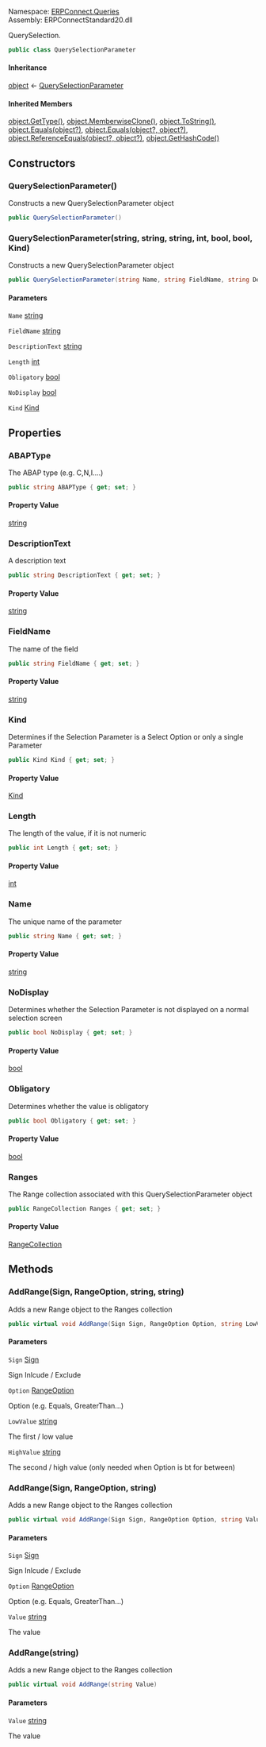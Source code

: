 Namespace: [ERPConnect.Queries](../)\
Assembly: ERPConnectStandard20.dll

QuerySelection.

```csharp
public class QuerySelectionParameter

```

#### Inheritance

[object](https://learn.microsoft.com/dotnet/api/system.object) ← [QuerySelectionParameter](./)

#### Inherited Members

[object.GetType()](https://learn.microsoft.com/dotnet/api/system.object.gettype), [object.MemberwiseClone()](https://learn.microsoft.com/dotnet/api/system.object.memberwiseclone), [object.ToString()](https://learn.microsoft.com/dotnet/api/system.object.tostring), [object.Equals(object?)](<https://learn.microsoft.com/dotnet/api/system.object.equals#system-object-equals(system-object)>), [object.Equals(object?, object?)](<https://learn.microsoft.com/dotnet/api/system.object.equals#system-object-equals(system-object-system-object)>), [object.ReferenceEquals(object?, object?)](https://learn.microsoft.com/dotnet/api/system.object.referenceequals), [object.GetHashCode()](https://learn.microsoft.com/dotnet/api/system.object.gethashcode)

## Constructors

### QuerySelectionParameter()

Constructs a new QuerySelectionParameter object

```csharp
public QuerySelectionParameter()

```

### QuerySelectionParameter(string, string, string, int, bool, bool, Kind)

Constructs a new QuerySelectionParameter object

```csharp
public QuerySelectionParameter(string Name, string FieldName, string DescriptionText, int Length, bool Obligatory, bool NoDisplay, Kind Kind)

```

#### Parameters

`Name` [string](https://learn.microsoft.com/dotnet/api/system.string)

`FieldName` [string](https://learn.microsoft.com/dotnet/api/system.string)

`DescriptionText` [string](https://learn.microsoft.com/dotnet/api/system.string)

`Length` [int](https://learn.microsoft.com/dotnet/api/system.int32)

`Obligatory` [bool](https://learn.microsoft.com/dotnet/api/system.boolean)

`NoDisplay` [bool](https://learn.microsoft.com/dotnet/api/system.boolean)

`Kind` [Kind](../ERPConnect.Queries.Kind/)

## Properties

### ABAPType

The ABAP type (e.g. C,N,I....)

```csharp
public string ABAPType { get; set; }

```

#### Property Value

[string](https://learn.microsoft.com/dotnet/api/system.string)

### DescriptionText

A description text

```csharp
public string DescriptionText { get; set; }

```

#### Property Value

[string](https://learn.microsoft.com/dotnet/api/system.string)

### FieldName

The name of the field

```csharp
public string FieldName { get; set; }

```

#### Property Value

[string](https://learn.microsoft.com/dotnet/api/system.string)

### Kind

Determines if the Selection Parameter is a Select Option or only a single Parameter

```csharp
public Kind Kind { get; set; }

```

#### Property Value

[Kind](../ERPConnect.Queries.Kind/)

### Length

The length of the value, if it is not numeric

```csharp
public int Length { get; set; }

```

#### Property Value

[int](https://learn.microsoft.com/dotnet/api/system.int32)

### Name

The unique name of the parameter

```csharp
public string Name { get; set; }

```

#### Property Value

[string](https://learn.microsoft.com/dotnet/api/system.string)

### NoDisplay

Determines whether the Selection Parameter is not displayed on a normal selection screen

```csharp
public bool NoDisplay { get; set; }

```

#### Property Value

[bool](https://learn.microsoft.com/dotnet/api/system.boolean)

### Obligatory

Determines whether the value is obligatory

```csharp
public bool Obligatory { get; set; }

```

#### Property Value

[bool](https://learn.microsoft.com/dotnet/api/system.boolean)

### Ranges

The Range collection associated with this QuerySelectionParameter object

```csharp
public RangeCollection Ranges { get; set; }

```

#### Property Value

[RangeCollection](../ERPConnect.Queries.RangeCollection/)

## Methods

### AddRange(Sign, RangeOption, string, string)

Adds a new Range object to the Ranges collection

```csharp
public virtual void AddRange(Sign Sign, RangeOption Option, string LowValue, string HighValue)

```

#### Parameters

`Sign` [Sign](../ERPConnect.Queries.Sign/)

Sign Inlcude / Exclude

`Option` [RangeOption](../ERPConnect.Queries.RangeOption/)

Option (e.g. Equals, GreaterThan...)

`LowValue` [string](https://learn.microsoft.com/dotnet/api/system.string)

The first / low value

`HighValue` [string](https://learn.microsoft.com/dotnet/api/system.string)

The second / high value (only needed when Option is bt for between)

### AddRange(Sign, RangeOption, string)

Adds a new Range object to the Ranges collection

```csharp
public virtual void AddRange(Sign Sign, RangeOption Option, string Value)

```

#### Parameters

`Sign` [Sign](../ERPConnect.Queries.Sign/)

Sign Inlcude / Exclude

`Option` [RangeOption](../ERPConnect.Queries.RangeOption/)

Option (e.g. Equals, GreaterThan...)

`Value` [string](https://learn.microsoft.com/dotnet/api/system.string)

The value

### AddRange(string)

Adds a new Range object to the Ranges collection

```csharp
public virtual void AddRange(string Value)

```

#### Parameters

`Value` [string](https://learn.microsoft.com/dotnet/api/system.string)

The value
